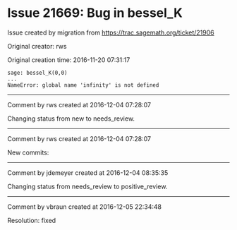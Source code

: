 # Issue 21669: Bug in bessel_K

Issue created by migration from https://trac.sagemath.org/ticket/21906

Original creator: rws

Original creation time: 2016-11-20 07:31:17


```
sage: bessel_K(0,0)
...
NameError: global name 'infinity' is not defined
```



---

Comment by rws created at 2016-12-04 07:28:07

Changing status from new to needs_review.


---

Comment by rws created at 2016-12-04 07:28:07

New commits:


---

Comment by jdemeyer created at 2016-12-04 08:35:35

Changing status from needs_review to positive_review.


---

Comment by vbraun created at 2016-12-05 22:34:48

Resolution: fixed
